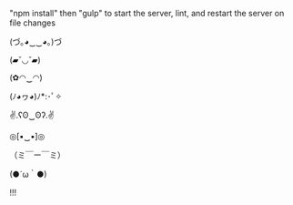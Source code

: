 "npm install" then "gulp" to start the server, lint, and restart the server on file changes  
  
(づ｡◕‿‿◕｡)づ  
  
(▰˘◡˘▰)  
  
(✿◠‿◠)  
  
(ﾉ◕ヮ◕)ﾉ*:･ﾟ✧  
  
✌.ʕʘ‿ʘʔ.✌  
  
◎[▪‿▪]◎  
  
（ミ￣ー￣ミ）  
  
(●´ω｀●)  
  
!!!  